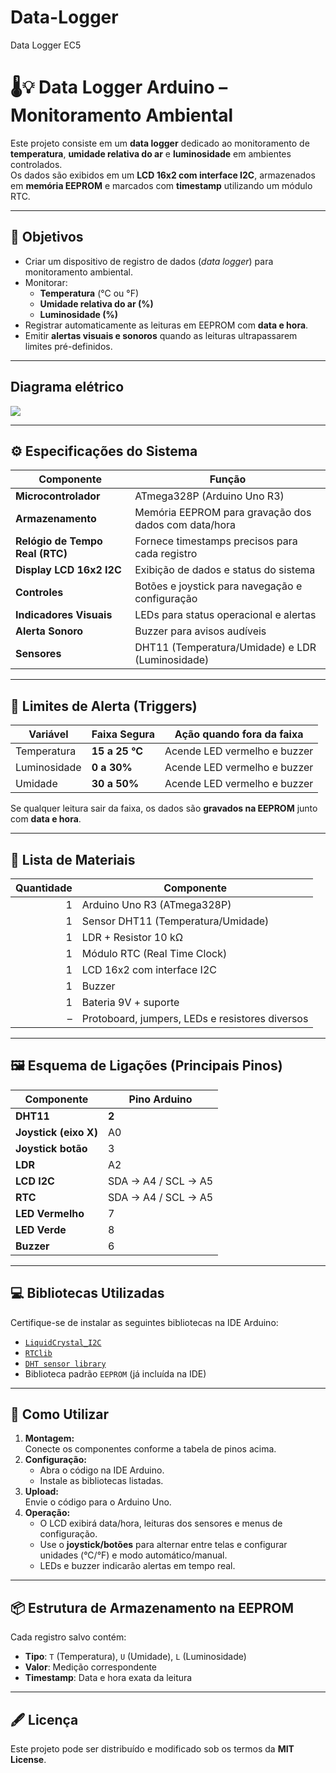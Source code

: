 # Data-Logger
Data Logger EC5
# 🌡️💡 Data Logger Arduino – Monitoramento Ambiental

Este projeto consiste em um **data logger** dedicado ao monitoramento de **temperatura**, **umidade relativa do ar** e **luminosidade** em ambientes controlados.  
Os dados são exibidos em um **LCD 16x2 com interface I2C**, armazenados em **memória EEPROM** e marcados com **timestamp** utilizando um módulo RTC.

---

## 🎯 Objetivos
- Criar um dispositivo de registro de dados (*data logger*) para monitoramento ambiental.  
- Monitorar:
  - **Temperatura** (°C ou °F)
  - **Umidade relativa do ar (%)**
  - **Luminosidade (%)**
- Registrar automaticamente as leituras em EEPROM com **data e hora**.
- Emitir **alertas visuais e sonoros** quando as leituras ultrapassarem limites pré-definidos.

---
## Diagrama elétrico

![](Diagrama.jpg)

---

## ⚙️ Especificações do Sistema
| Componente            | Função                                                                 |
|------------------------|-------------------------------------------------------------------------|
| **Microcontrolador**   | ATmega328P (Arduino Uno R3)                                            |
| **Armazenamento**      | Memória EEPROM para gravação dos dados com data/hora                   |
| **Relógio de Tempo Real (RTC)** | Fornece timestamps precisos para cada registro                 |
| **Display LCD 16x2 I2C** | Exibição de dados e status do sistema                                 |
| **Controles**          | Botões e joystick para navegação e configuração                        |
| **Indicadores Visuais** | LEDs para status operacional e alertas                                 |
| **Alerta Sonoro**      | Buzzer para avisos audíveis                                            |
| **Sensores**           | DHT11 (Temperatura/Umidade) e LDR (Luminosidade)                       |

---

## 🚨 Limites de Alerta (Triggers)
| Variável       | Faixa Segura         | Ação quando fora da faixa        |
|----------------|----------------------|-----------------------------------|
| Temperatura    | **15 a 25 °C**       | Acende LED vermelho e buzzer     |
| Luminosidade   | **0 a 30%**          | Acende LED vermelho e buzzer     |
| Umidade        | **30 a 50%**         | Acende LED vermelho e buzzer     |

Se qualquer leitura sair da faixa, os dados são **gravados na EEPROM** junto com **data e hora**.

---

## 🧩 Lista de Materiais
| Quantidade | Componente                  |
|-----------:|------------------------------|
| 1 | Arduino Uno R3 (ATmega328P)          |
| 1 | Sensor DHT11 (Temperatura/Umidade)   |
| 1 | LDR + Resistor 10 kΩ                 |
| 1 | Módulo RTC (Real Time Clock)         |
| 1 | LCD 16x2 com interface I2C           |
| 1 | Buzzer                                |
| 1 | Bateria 9V + suporte                 |
| – | Protoboard, jumpers, LEDs e resistores diversos |

---

## 🖼️ Esquema de Ligações (Principais Pinos)

| Componente        | Pino Arduino |
|-------------------|--------------|
| **DHT11**         | **2**       |
| **Joystick (eixo X)** | A0      |
| **Joystick botão** | 3          |
| **LDR**           | A2         |
| **LCD I2C**       | SDA → A4 / SCL → A5 |
| **RTC**           | SDA → A4 / SCL → A5 |
| **LED Vermelho**  | 7          |
| **LED Verde**     | 8          |
| **Buzzer**        | 6          |

---

## 💻 Bibliotecas Utilizadas
Certifique-se de instalar as seguintes bibliotecas na IDE Arduino:

- [`LiquidCrystal_I2C`](https://github.com/fdebrabander/Arduino-LiquidCrystal-I2C-library)
- [`RTClib`](https://github.com/adafruit/RTClib)
- [`DHT sensor library`](https://github.com/adafruit/DHT-sensor-library)
- Biblioteca padrão `EEPROM` (já incluída na IDE)

---

## 🔧 Como Utilizar
1. **Montagem:**  
   Conecte os componentes conforme a tabela de pinos acima.
2. **Configuração:**  
   - Abra o código na IDE Arduino.  
   - Instale as bibliotecas listadas.
3. **Upload:**  
   Envie o código para o Arduino Uno.
4. **Operação:**  
   - O LCD exibirá data/hora, leituras dos sensores e menus de configuração.  
   - Use o **joystick/botões** para alternar entre telas e configurar unidades (°C/°F) e modo automático/manual.  
   - LEDs e buzzer indicarão alertas em tempo real.

---

## 📦 Estrutura de Armazenamento na EEPROM
Cada registro salvo contém:
- **Tipo**: `T` (Temperatura), `U` (Umidade), `L` (Luminosidade)
- **Valor**: Medição correspondente
- **Timestamp**: Data e hora exata da leitura

---

## 🖋️ Licença
Este projeto pode ser distribuído e modificado sob os termos da **MIT License**.
